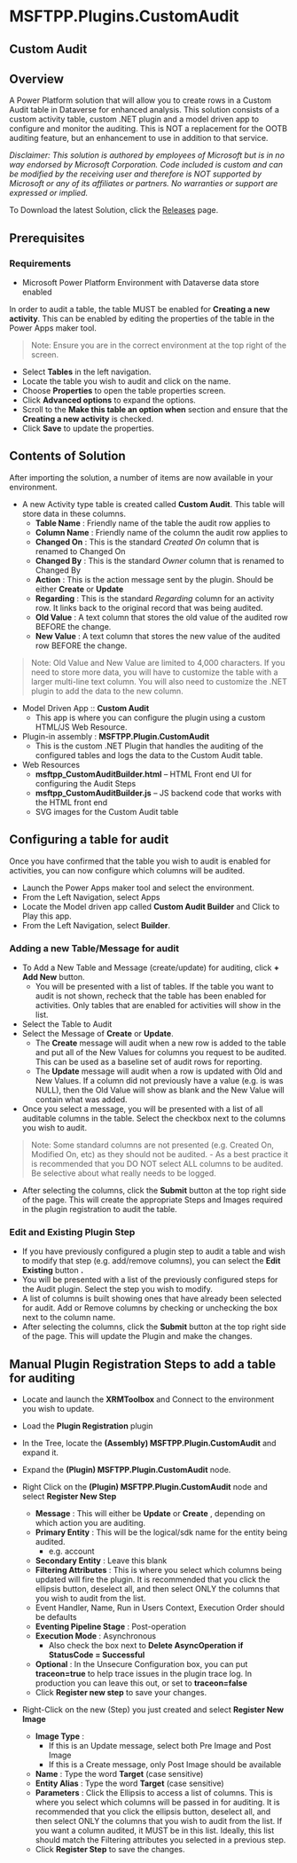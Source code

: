 # MSFTPP.Plugins.CustomAudit

## Custom Audit

## Overview

A Power Platform solution that will allow you to create rows in a Custom Audit table in Dataverse for enhanced analysis. 
This solution consists of a custom activity table, custom .NET plugin and a model driven app to configure and monitor the auditing. This is NOT a replacement for the OOTB auditing feature, but an enhancement to use in addition to that service.

_Disclaimer: This solution is authored by employees of Microsoft but is in no way endorsed by Microsoft Corporation. Code included is custom and can be modified by the receiving user and therefore is NOT supported by Microsoft or any of its affiliates or partners. No warranties or support are expressed or implied._

To Download the latest Solution, click the [Releases](https://github.com/InformedPowerPlatform/MSFTPP.Plugins.CustomAudit/releases) page.

## Prerequisites

### Requirements

- Microsoft Power Platform Environment with Dataverse data store enabled

In order to audit a table, the table MUST be enabled for **Creating a new activity**. This can be enabled by editing the properties of the table in the Power Apps maker tool.

>Note: Ensure you are in the correct environment at the top right of the screen.

- Select **Tables** in the left navigation.
- Locate the table you wish to audit and click on the name.
- Choose **Properties** to open the table properties screen.
- Click **Advanced options** to expand the options.
- Scroll to the **Make this table an option when** section and ensure that the **Creating a new activity** is checked.
- Click **Save** to update the properties.

## Contents of Solution

After importing the solution, a number of items are now available in your environment.

- A new Activity type table is created called **Custom Audit**. This table will store data in these columns.
    - **Table Name** : Friendly name of the table the audit row applies to
    - **Column Name** : Friendly name of the column the audit row applies to
    - **Changed On** : This is the standard _Created On_ column that is renamed to Changed On
    - **Changed By** : This is the standard _Owner_ column that is renamed to Changed By
    - **Action** : This is the action message sent by the plugin. Should be either **Create** or **Update**
    - **Regarding** : This is the standard _Regarding_ column for an activity row. It links back to the original record that was being audited.
    - **Old Value** : A text column that stores the old value of the audited row BEFORE the change.
    - **New Value** : A text column that stores the new value of the audited row BEFORE the change.
>Note: Old Value and New Value are limited to 4,000 characters. If you need to store more data, you will have to customize the table with a larger multi-line text column. You will also need to customize the .NET plugin to add the data to the new column.
- Model Driven App :: **Custom Audit**
    - This app is where you can configure the plugin using a custom HTML/JS Web Resource.
- Plugin-in assembly : **MSFTPP.Plugin.CustomAudit**
    - This is the custom .NET Plugin that handles the auditing of the configured tables and logs the data to the Custom Audit table.
- Web Resources
    - **msftpp\_CustomAuditBuilder.html** – HTML Front end UI for configuring the Audit Steps
    - **msftpp\_CustomAuditBuilder.js** – JS backend code that works with the HTML front end
    - SVG images for the Custom Audit table

## Configuring a table for audit

Once you have confirmed that the table you wish to audit is enabled for activities, you can now configure which columns will be audited.

- Launch the Power Apps maker tool and select the environment.
- From the Left Navigation, select Apps
- Locate the Model driven app called **Custom Audit Builder** and Click to Play this app.
- From the Left Navigation, select **Builder**.

### Adding a new Table/Message for audit

- To Add a New Table and Message (create/update) for auditing, click **+ Add New** button.
    - You will be presented with a list of tables. If the table you want to audit is not shown, recheck that the table has been enabled for activities. Only tables that are enabled for activities will show in the list.
- Select the Table to Audit
-  Select the Message of **Create** or **Update**.
    - The **Create** message will audit when a new row is added to the table and put all of the New Values for columns you request to be audited. This can be used as a baseline set of audit rows for reporting.
    - The **Update** message will audit when a row is updated with Old and New Values. If a column did not previously have a value (e.g. is was NULL), then the Old Value will show as blank and the New Value will contain what was added.
- Once you select a message, you will be presented with a list of all auditable columns in the table. Select the checkbox next to the columns you wish to audit.
> Note: Some standard columns are not presented (e.g. Created On, Modified On, etc) as they should not be audited.
    - As a best practice it is recommended that you DO NOT select ALL columns to be audited. Be selective about what really needs to be logged.
- After selecting the columns, click the **Submit** button at the top right side of the page. This will create the appropriate Steps and Images required in the plugin registration to audit the table.

### Edit and Existing Plugin Step

- If you have previously configured a plugin step to audit a table and wish to modify that step (e.g. add/remove columns), you can select the **Edit Existing** button **.**
- You will be presented with a list of the previously configured steps for the Audit plugin. Select the step you wish to modify.
- A list of columns is built showing ones that have already been selected for audit. Add or Remove columns by checking or unchecking the box next to the column name.
- After selecting the columns, click the **Submit** button at the top right side of the page. This will update the Plugin and make the changes.

## Manual Plugin Registration Steps to add a table for auditing

- Locate and launch the **XRMToolbox** and Connect to the environment you wish to update.
- Load the **Plugin Registration** plugin
- In the Tree, locate the **(Assembly) MSFTPP.Plugin.CustomAudit** and expand it.
- Expand the **(Plugin) MSFTPP.Plugin.CustomAudit** node.
- Right Click on the **(Plugin) MSFTPP.Plugin.CustomAudit** node and select **Register New Step**
    - **Message** : This will either be **Update** or **Create** , depending on which action you are auditing.
    - **Primary Entity** : This will be the logical/sdk name for the entity being audited.
        - e.g. account
    - **Secondary Entity** : Leave this blank
    - **Filtering Attributes** : This is where you select which columns being updated will fire the plugin. It is recommended that you click the ellipsis button, deselect all, and then select ONLY the columns that you wish to audit from the list.
    - Event Handler, Name, Run in Users Context, Execution Order should be defaults
    - **Eventing Pipeline Stage** : Post-operation
    - **Execution Mode** : Asynchronous
        - Also check the box next to **Delete AsyncOperation if StatusCode = Successful**
    - **Optional** : In the Unsecure Configuration box, you can put **traceon=true** to help trace issues in the plugin trace log. In production you can leave this out, or set to **traceon=false**
    - Click **Register new step** to save your changes.

- Right-Click on the new (Step) you just created and select **Register New Image**
    - **Image Type** :
        - If this is an Update message, select both Pre Image and Post Image
        - If this is a Create message, only Post Image should be available
    - **Name** : Type the word **Target** (case sensitive)
    - **Entity Alias** : Type the word **Target** (case sensitive)
    - **Parameters** : Click the Ellipsis to access a list of columns. This is where you select which columns will be passed in for auditing. It is recommended that you click the ellipsis button, deselect all, and then select ONLY the columns that you wish to audit from the list. If you want a column audited, it MUST be in this list. Ideally, this list should match the Filtering attributes you selected in a previous step.
    - Click **Register Step** to save the changes.

